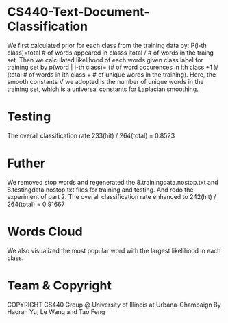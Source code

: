 CS440-Text-Document-Classification
==================================

We first calculated prior for each class from the training data by: P(i-th class)=total # of words appeared in classs itotal / # of words in the traing set. Then we calculated likelihood of each words given class label for training set by
p(word | i-th class)= (# of word occurences in ith class +1 )/ (total # of words in ith class + # of unique words in the training). Here, the smooth constants V we adopted is the number of unique words in the training set, which is a universal constants for Laplacian smoothing.

Testing
==================================
The overall classification rate 233(hit) / 264(total) = 0.8523

Futher
==================================
We removed stop words and regenerated the 8.trainingdata.nostop.txt and 8.testingdata.nostop.txt files for training and testing. And redo the experiment of part 2. The overall classification rate enhanced to 242(hit) / 264(total) = 0.91667

Words Cloud
==================================
We also visualized the most popular word with the largest likelihood in each class. 

Team & Copyright
==================================
COPYRIGHT CS440 Group @ University of Illinois at Urbana-Champaign By Haoran Yu, Le Wang and Tao Feng
